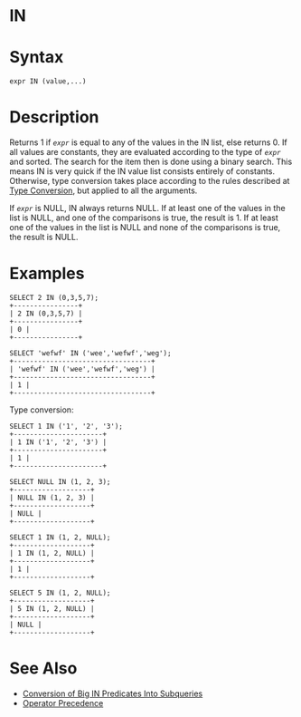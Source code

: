# IN

#

# Syntax

```
expr IN (value,...)
```

#

# Description

Returns 1 if *`expr`* is equal to any of the values in the IN list, else
returns 0. If all values are constants, they are evaluated according
to the type of *`expr`* and sorted. The search for the item then is done
using a binary search. This means IN is very quick if the IN value
list consists entirely of constants. Otherwise, type conversion takes
place according to the rules described at [Type Conversion](../../sql-statements/built-in-functions/string-functions/type-conversion.md), but
applied to all the arguments.

If *`expr`* is NULL, IN always returns NULL. If at least one of the values in the list is NULL, and one of the comparisons is true, the result is 1. If at least one of the values in the list is NULL and none of the comparisons is true, the result is NULL.

#

# Examples

```
SELECT 2 IN (0,3,5,7);
+----------------+
| 2 IN (0,3,5,7) |
+----------------+
| 0 |
+----------------+
```

```
SELECT 'wefwf' IN ('wee','wefwf','weg');
+----------------------------------+
| 'wefwf' IN ('wee','wefwf','weg') |
+----------------------------------+
| 1 |
+----------------------------------+
```

Type conversion:

```
SELECT 1 IN ('1', '2', '3');
+----------------------+
| 1 IN ('1', '2', '3') |
+----------------------+
| 1 |
+----------------------+
```

```
SELECT NULL IN (1, 2, 3);
+-------------------+
| NULL IN (1, 2, 3) |
+-------------------+
| NULL |
+-------------------+

SELECT 1 IN (1, 2, NULL);
+-------------------+
| 1 IN (1, 2, NULL) |
+-------------------+
| 1 |
+-------------------+

SELECT 5 IN (1, 2, NULL);
+-------------------+
| 5 IN (1, 2, NULL) |
+-------------------+
| NULL |
+-------------------+
```

#

# See Also

* [Conversion of Big IN Predicates Into Subqueries](../../../../server-usage/replication-cluster-multi-master/optimization-and-tuning/query-optimizations/subquery-optimizations/conversion-of-big-in-predicates-into-subqueries.md)
* [Operator Precedence](../operator-precedence.md)
